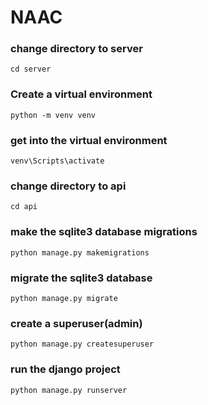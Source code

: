 # NAAC

### change directory to server
```
cd server
```

### Create a virtual environment
```
python -m venv venv
```

### get into the virtual environment
```
venv\Scripts\activate
```

### change directory to api
```
cd api
```
### make the sqlite3 database migrations 
```
python manage.py makemigrations
```

### migrate the sqlite3 database
```
python manage.py migrate
```

### create a superuser(admin)
```
python manage.py createsuperuser
```

### run the django project
```
python manage.py runserver
```
